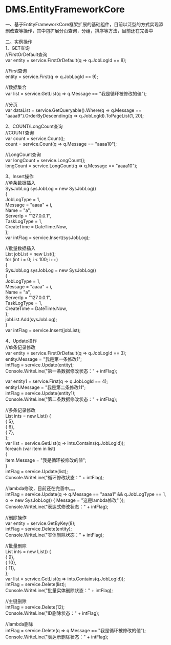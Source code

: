 # DMS.EntityFrameworkCore           
           
           
一、基于EntityFrameworkCore框架扩展的基础组件，目前以泛型的方式实现添删改查等操作，其中包扩展分页查询，分组，排序等方法，目前还在完善中             
           
二、实例操作             
1、GET查询             
//FirstOrDefault查询             
var entity = service.FirstOrDefault(q => q.JobLogId == 8);           
           
//First查询             
entity = service.First(q => q.JobLogId == 9);           
           
//数据集合             
var list = service.GetList(q => q.Message == "我是循环被修改的値");             
           
//分页             
var dataList = service.GetQueryable().Where(q => q.Message == "aaaa9").OrderByDescending(q => q.JobLogId).ToPageList(1, 20);             
           
2、COUNT/LongCount查询               
//COUNT查询               
var count = service.Count();             
count = service.Count(q => q.Message == "aaaa10");             
           
//LongCount查询             
var longCount = service.LongCount();             
longCount = service.LongCount(q => q.Message == "aaaa10");             
           
3、Insert操作             
//单条数据插入             
SysJobLog sysJobLog = new SysJobLog()           
   {           
      JobLogType = 1,             
      Message = "aaaa" + i,             
      Name = "a",             
      ServerIp = "127.0.0.1",             
      TaskLogType = 1,             
      CreateTime = DateTime.Now,             
    };             
var intFlag = service.Insert(sysJobLog);             
             
//批量数据插入               
List<SysJobLog> jobList = new List<SysJobLog>();               
for (int i = 0; i < 100; i++)             
     {           
         SysJobLog sysJobLog = new SysJobLog()             
             {             
                    JobLogType = 1,             
                    Message = "aaaa" + i,             
                    Name = "a",             
                    ServerIp = "127.0.0.1",             
                    TaskLogType = 1,             
                    CreateTime = DateTime.Now,             
              };           
        jobList.Add(sysJobLog);             
     }           
var intFlag = service.Insert(jobList);             
                                   
                                   
4、Update操作              
//单条记录修改             
var entity = service.FirstOrDefault(q => q.JobLogId == 3);             
entity.Message = "我是第一条修改1";             
intFlag = service.Update(entity);             
Console.WriteLine("第一条数据修改状态：" + intFlag);               
           
           
var entity1 = service.First(q => q.JobLogId == 4);             
entity1.Message = "我是第二条修改11";             
intFlag = service.Update(entity1);             
Console.WriteLine("第二条数据修改状态：" + intFlag);             
           
//多条记录修改             
 List<int> ints = new List<int>() {             
                    { 5},             
                    { 6},             
                    { 7},             
                };             
var list = service.GetList(q => ints.Contains(q.JobLogId));             
foreach (var item in list)             
  {             
       item.Message = "我是循环被修改的値";             
  }             
intFlag = service.Update(list);             
Console.WriteLine("循环修改状态：" + intFlag);             
                       
           
//lambda修改，目前还在完善中。。。             
intFlag = service.Update(q => q.Message == "aaaa1" && q.JobLogType == 1, o => new SysJobLog() { Message = "这是lambda修改" });             
Console.WriteLine("表达式修改状态：" + intFlag);             
           
           
//删除操作             
var entity = service.GetByKey<int>(8);             
intFlag = service.Delete(entity);             
Console.WriteLine("实体删除状态：" + intFlag);             
             
//批量删除             
List<int> ints = new List<int>() {             
                    { 9},             
                    { 10},             
                    { 11},             
                };           
var list = service.GetList(q => ints.Contains(q.JobLogId));             
intFlag = service.Delete(list);             
Console.WriteLine("批量实体删除状态：" + intFlag);             
           
//主键删除             
intFlag = service.Delete(12);              
Console.WriteLine("ID删除状态：" + intFlag);             
           
//lambda删除             
intFlag = service.Delete(q => q.Message == "我是循环被修改的値");             
Console.WriteLine("表达示删除状态：" + intFlag);              
                       
                       
           
                                   
                                   
